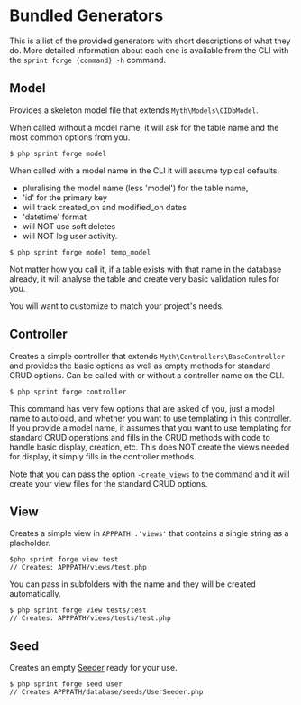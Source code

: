 # Bundled Generators
This is a list of the provided generators with short descriptions of what they do. More detailed information about each one is available from the CLI with the `sprint forge {command} -h` command.

## Model
Provides a skeleton model file that extends `Myth\Models\CIDbModel`. 

When called without a model name, it will ask for the table name and the most common options from you.

	$ php sprint forge model

When called with a model name in the CLI it will assume typical defaults: 

- pluralising the model name (less 'model') for the table name, 
- 'id' for the primary key
- will track created_on and modified_on dates
- 'datetime' format
- will NOT use soft deletes
- will NOT log user activity.

```
$ php sprint forge model temp_model
```

Not matter how you call it, if a table exists with that name in the database already, it will analyse the table and create very basic validation rules for you. 

You will want to customize to match your project's needs. 

## Controller
Creates a simple controller that extends `Myth\Controllers\BaseController` and provides the basic options as well as empty methods for standard CRUD options. Can be called with or without a controller name on the CLI. 
	
	$ php sprint forge controller

This command has very few options that are asked of you, just a model name to autoload, and whether you want to use templating in this controller. If you provide a model name, it assumes that you want to use templating for standard CRUD operations and fills in the CRUD methods with code to handle basic display, creation, etc. This does NOT create the views needed for display, it simply fills in the controller methods.

Note that you can pass the option `-create_views` to the command and it will create your view files for the standard CRUD options.

## View
Creates a simple view in `APPPATH .'views'` that contains a single string as a placholder. 

	$php sprint forge view test
	// Creates: APPPATH/views/test.php

You can pass in subfolders with the name and they will be created automatically.

	$ php sprint forge view tests/test
	// Creates: APPPATH/views/tests/test.php

## Seed
Creates an empty [Seeder](database/seeding) ready for your use.

	$ php sprint forge seed user
	// Creates APPPATH/database/seeds/UserSeeder.php

